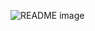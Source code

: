 <picture> <source media="(prefers-color-scheme: dark)" srcset="https://i.imgur.com/r2M4PMe.png"> <source media="(prefers-color-scheme: light)" srcset="https://i.imgur.com/r2M4PMe.png"> <img alt="README image" src="https://i.imgur.com/r2M4PMe.png"> </picture>
